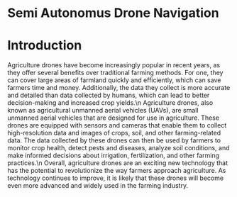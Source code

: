 # Semi Autonomus Drone Navigation

Introduction
=============

Agriculture drones have become increasingly popular in recent years, as they offer several benefits over traditional farming methods. For one, they can cover large areas of farmland quickly and efficiently, which can save farmers time and money. Additionally, the data they collect is more accurate and detailed than data collected by humans, which can lead to better decision-making and increased crop yields.\n
Agriculture drones, also known as agricultural unmanned aerial vehicles (UAVs), are small unmanned aerial vehicles that are designed for use in agriculture. These drones are equipped with sensors and cameras that enable them to collect high-resolution data and images of crops, soil, and other farming-related data. The data collected by these drones can then be used by farmers to monitor crop health, detect pests and diseases, analyze soil conditions, and make informed decisions about irrigation, fertilization, and other farming practices.\n
Overall, agriculture drones are an exciting new technology that has the potential to revolutionize the way farmers approach agriculture. As technology continues to improve, it is likely that these drones will become even more advanced and widely used in the farming industry.
